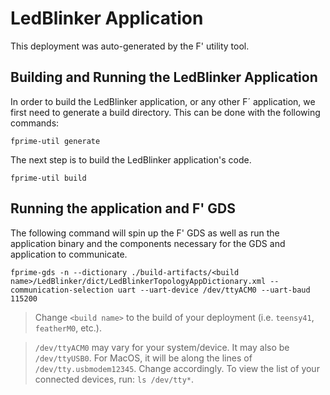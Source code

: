 # LedBlinker Application

This deployment was auto-generated by the F' utility tool.

## Building and Running the LedBlinker Application

In order to build the LedBlinker application, or any other F´ application, we first need to generate a build directory. This can be done with the following commands:

```
fprime-util generate
```

The next step is to build the LedBlinker application's code.
```
fprime-util build
```

## Running the application and F' GDS

The following command will spin up the F' GDS as well as run the application binary and the components necessary for the GDS and application to communicate.

```
fprime-gds -n --dictionary ./build-artifacts/<build name>/LedBlinker/dict/LedBlinkerTopologyAppDictionary.xml --communication-selection uart --uart-device /dev/ttyACM0 --uart-baud 115200
```
> Change `<build name>` to the build of your deployment (i.e. `teensy41`, `featherM0`, etc.).

> `/dev/ttyACM0` may vary for your system/device. It may also be `/dev/ttyUSB0`. For MacOS, it will be along the lines of `/dev/tty.usbmodem12345`. Change accordingly.
> To view the list of your connected devices, run: `ls /dev/tty*`.
